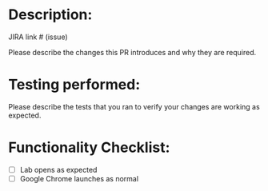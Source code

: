 # Description:

JIRA link # (issue)

Please describe the changes this PR introduces and why they are required.

# Testing performed:

Please describe the tests that you ran to verify your changes are working as expected.


# Functionality Checklist:

- [ ] Lab opens as expected
- [ ] Google Chrome launches as normal 
